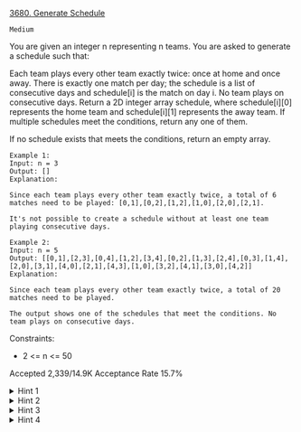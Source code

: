[3680. Generate Schedule](https://leetcode.com/problems/generate-schedule/)

`Medium`

You are given an integer n representing n teams. You are asked to generate a schedule such that:

Each team plays every other team exactly twice: once at home and once away.
There is exactly one match per day; the schedule is a list of consecutive days and schedule[i] is the match on day i.
No team plays on consecutive days.
Return a 2D integer array schedule, where schedule[i][0] represents the home team and schedule[i][1] represents the away team. If multiple schedules meet the conditions, return any one of them.

If no schedule exists that meets the conditions, return an empty array.

```
Example 1:
Input: n = 3
Output: []
Explanation:

​​​​​​​Since each team plays every other team exactly twice, a total of 6 matches need to be played: [0,1],[0,2],[1,2],[1,0],[2,0],[2,1].

It's not possible to create a schedule without at least one team playing consecutive days.

Example 2:
Input: n = 5
Output: [[0,1],[2,3],[0,4],[1,2],[3,4],[0,2],[1,3],[2,4],[0,3],[1,4],[2,0],[3,1],[4,0],[2,1],[4,3],[1,0],[3,2],[4,1],[3,0],[4,2]]
Explanation:

Since each team plays every other team exactly twice, a total of 20 matches need to be played.

The output shows one of the schedules that meet the conditions. No team plays on consecutive days.
```

Constraints:

- 2 <= n <= 50​​​​​​​
 

Accepted
2,339/14.9K
Acceptance Rate
15.7%

<details>
<summary>Hint 1</summary>

The problem can be solved greedily or using randomization.

</details>
<details>
<summary>Hint 2</summary>

Try pairing teams greedily while ensuring neither team played on the previous day.

</details>
<details>
<summary>Hint 3</summary>

Keep track of how many games each team still has to play.

</details>
<details>
<summary>Hint 4</summary>

Among teams that didn't play the previous day, match a pair whose combined remaining games is highest.

</details>